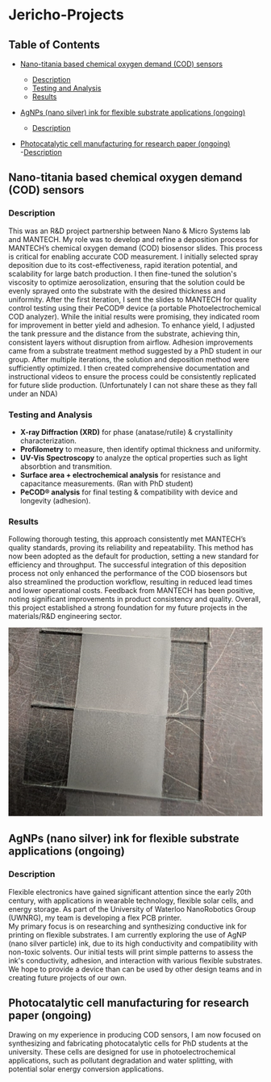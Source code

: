 # Jericho-Projects

## Table of Contents
- [Nano-titania based chemical oxygen demand (COD) sensors](#nano-titania-based-chemical-oxygen-demand-cod-sensors)  
  - [Description](#description-cod-sensors)  
  - [Testing and Analysis](#testing-and-analysis-cod-sensors)  
  - [Results](#results-cod-sensors)  

- [AgNPs (nano silver) ink for flexible substrate applications (ongoing)](#agnps-nano-silver-ink-for-flexible-substrate-applications)  
  - [Description](#description-agnps-ink)  

- [Photocatalytic cell manufacturing for research paper (ongoing)](#photocatalytic-cell-manufacturing-for-research-paper)  
    -[Description](#description-photocatalytic-cell)


## Nano-titania based chemical oxygen demand (COD) sensors

### Description
<a id="description-cod-sensors"></a>
This was an R&D project partnership between Nano & Micro Systems lab and MANTECH. My role was to develop and refine a deposition process for MANTECH’s chemical oxygen 
demand (COD) biosensor slides. This process is critical for enabling accurate COD measurement. I initially selected spray deposition due to its cost-effectiveness, rapid 
iteration potential, and scalability for large batch production. I then fine-tuned the solution's viscosity to optimize aerosolization, ensuring that the solution could 
be evenly sprayed onto the substrate with the desired thickness and uniformity. After the first iteration, I sent the slides to MANTECH for quality control testing using 
their PeCOD® device (a portable Photoelectrochemical COD analyzer). While the initial results were promising, they indicated room for improvement in better yield and 
adhesion. To enhance yield, I adjusted the tank pressure and the distance from the substrate, achieving thin, consistent layers without disruption from airflow. Adhesion 
improvements came from a substrate treatment method suggested by a PhD student in our group. After multiple iterations, the solution and deposition method were 
sufficiently optimized. I then created comprehensive documentation and instructional videos to ensure the process could be consistently replicated for future slide 
production. (Unfortunately I can not share these as they fall under an NDA)

### Testing and Analysis
<a id="testing-and-analysis-cod-sensors"></a>
- **X-ray Diffraction (XRD)** for phase (anatase/rutile) & crystallinity characterization.
- **Profilometry** to measure, then identify optimal thickness and uniformity.
- **UV-Vis Spectroscopy** to analyze the optical properties such as light absorbtion and transmition.  
- **Surface area + electrochemical analysis** for resistance and capacitance measurements. (Ran with PhD student)
- **PeCOD® analysis** for final testing & compatibility with device and longevity (adhesion).

### Results
<a id="results-cod-sensors"></a>
Following thorough testing, this approach consistently met MANTECH’s quality standards, 
proving its reliability and repeatability. 
This method has now been adopted as the default for production, 
setting a new standard for efficiency and throughput. 
The successful integration of this deposition process not only enhanced the performance of 
the COD biosensors but also streamlined the production workflow, resulting in reduced 
lead times and lower operational costs. Feedback from MANTECH has been positive, 
noting significant improvements in product consistency and quality. 
Overall, this project established a strong foundation for my future projects in 
the materials/R&D engineering sector. 

![titaniaSlides](Assets/titaniaSlides.jpg)

## AgNPs (nano silver) ink for flexible substrate applications (ongoing)

### Description
<a id="description-agnps-ink"></a>

Flexible electronics have gained significant attention since the early 20th century, with applications in wearable technology, flexible solar cells, and energy storage. As part of the University of Waterloo NanoRobotics Group (UWNRG), my team is developing a flex PCB printer.  
My primary focus is on researching and synthesizing conductive ink for printing on flexible substrates. I am currently exploring the use of AgNP (nano silver particle) ink, due to its high conductivity and compatibility with non-toxic solvents. Our initial tests will print simple patterns to assess the ink's conductivity, adhesion, and interaction with various flexible substrates. We hope to provide a device than can be used by other design teams and in creating future projects of our own.


## Photocatalytic cell manufacturing for research paper (ongoing)
<a id="description-photocatalytic-cell"></a>

Drawing on my experience in producing COD sensors, I am now focused on synthesizing and fabricating photocatalytic cells for PhD students at the university. These cells are designed for use in photoelectrochemical applications, such as pollutant degradation and water splitting, with potential solar energy conversion applications.
